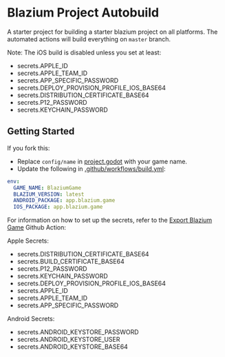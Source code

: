 # Blazium Project Autobuild

A starter project for building a starter blazium project on all platforms. The automated actions will build everything on `master` branch.

Note: The iOS build is disabled unless you set at least:
- secrets.APPLE_ID
- secrets.APPLE_TEAM_ID
- secrets.APP_SPECIFIC_PASSWORD
- secrets.DEPLOY_PROVISION_PROFILE_IOS_BASE64
- secrets.DISTRIBUTION_CERTIFICATE_BASE64
- secrets.P12_PASSWORD
- secrets.KEYCHAIN_PASSWORD

## Getting Started

If you fork this:

- Replace `config/name` in [project.godot](project.godot) with your game name.
- Update the following in [.github/workflows/build.yml](.github/workflows/build.yml):

```yml
env:
  GAME_NAME: BlaziumGame
  BLAZIUM_VERSION: latest
  ANDROID_PACKAGE: app.blazium.game
  IOS_PACKAGE: app.blazium.game
```

For information on how to set up the secrets, refer to the [Export Blazium Game](https://github.com/blazium-engine/export-blazium-game) Github Action:

Apple Secrets:

- secrets.DISTRIBUTION_CERTIFICATE_BASE64
- secrets.BUILD_CERTIFICATE_BASE64
- secrets.P12_PASSWORD
- secrets.KEYCHAIN_PASSWORD
- secrets.DEPLOY_PROVISION_PROFILE_IOS_BASE64
- secrets.APPLE_ID
- secrets.APPLE_TEAM_ID
- secrets.APP_SPECIFIC_PASSWORD

Android Secrets:

- secrets.ANDROID_KEYSTORE_PASSWORD
- secrets.ANDROID_KEYSTORE_USER
- secrets.ANDROID_KEYSTORE_BASE64

